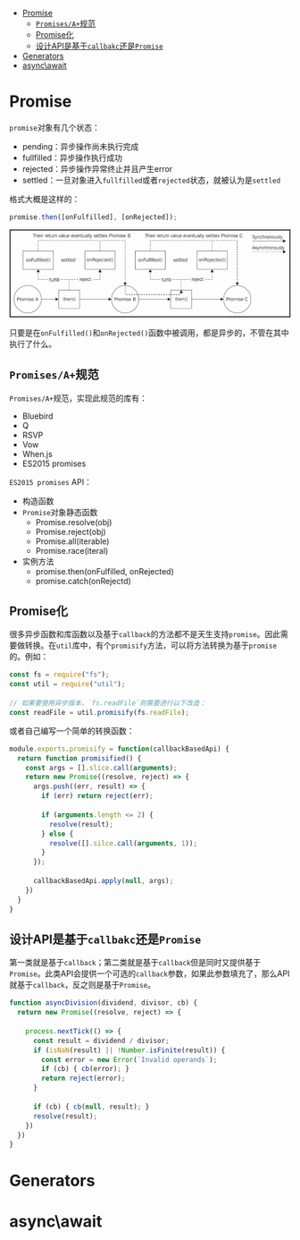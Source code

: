 <!-- TOC -->

- [Promise](#promise)
  - [`Promises/A+`规范](#promisesa规范)
  - [Promise化](#promise化)
  - [设计API是基于`callbakc`还是`Promise`](#设计api是基于callbakc还是promise)
- [Generators](#generators)
- [async\await](#async\await)

<!-- /TOC -->

# Promise
`promise`对象有几个状态：
- pending：异步操作尚未执行完成
- fullfilled：异步操作执行成功
- rejected：异步操作异常终止并且产生error
- settled：一旦对象进入`fullfilled`或者`rejected`状态，就被认为是`settled`


格式大概是这样的：
```js
promise.then([onFulfilled], [onRejected]);
```

![promise](./static/promise.png)

只要是在`onFulfilled()`和`onRejected()`函数中被调用，都是异步的，不管在其中执行了什么。


## `Promises/A+`规范
`Promises/A+`规范，实现此规范的库有：
- Bluebird
- Q
- RSVP
- Vow
- When.js
- ES2015 promises

`ES2015 promises` API：
- 构造函数
- `Promise`对象静态函数
  - Promise.resolve(obj)
  - Promise.reject(obj)
  - Promise.all(iterable)
  - Promise.race(iteral)
- 实例方法
  - promise.then(onFulfilled, onRejected)
  - promise.catch(onRejectd)


## Promise化
很多异步函数和库函数以及基于`callback`的方法都不是天生支持`promise`。因此需要做转换。在`util`库中，有个`promisify`方法，可以将方法转换为基于`promise`的。例如：

```js
const fs = require("fs");
const util = require("util");

// 如果要使用异步版本，`fs.readFile`则需要进行以下改造：
const readFile = util.promisify(fs.readFile);
```

或者自己编写一个简单的转换函数：
```js
module.exports.promisify = function(callbackBasedApi) {
  return function promisified() {
    const args = [].slice.call(arguments);
    return new Promise((resolve, reject) => {
      args.push((err, result) => {
        if (err) return reject(err);

        if (arguments.length <= 2) {
          resolve(result);
        } else {
          resolve([].silce.call(arguments, 1));
        }
      });

      callbackBasedApi.apply(null, args);
    })
  }
}

```


## 设计API是基于`callbakc`还是`Promise`
第一类就是基于`callback`；第二类就是基于`callback`但是同时又提供基于`Promise`。此类API会提供一个可选的`callback`参数，如果此参数填充了，那么API就基于`callback`，反之则是基于`Promise`。

```js
function asyncDivision(dividend, divisor, cb) {
  return new Promise((resolve, reject) => {

    process.nextTick(() => {
      const result = dividend / divisor;
      if (isNaN(result) || !Number.isFinite(result)) {
        const error = new Error(`Invalid operands`);
        if (cb) { cb(error); }
        return reject(error);
      }

      if (cb) { cb(null, result); }
      resolve(result);
    })
  })
}
```


# Generators

# async\await